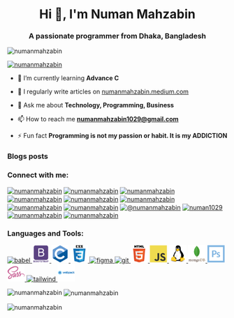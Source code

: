 <h1 align="center">Hi 👋, I'm Numan Mahzabin</h1>
<h3 align="center">A passionate programmer from Dhaka, Bangladesh</h3>

<p align="left"> <img src="https://komarev.com/ghpvc/?username=numanmahzabin&label=Profile%20views&color=0e75b6&style=flat" alt="numanmahzabin" /> </p>

<p align="left"> <a href="https://github.com/ryo-ma/github-profile-trophy"><img src="https://github-profile-trophy.vercel.app/?username=numanmahzabin" alt="numanmahzabin" /></a> </p>

- 🌱 I’m currently learning **Advance C**

- 📝 I regularly write articles on [numanmahzabin.medium.com](numanmahzabin.medium.com)

- 💬 Ask me about **Technology, Programming, Business**

- 📫 How to reach me **numanmahzabin1029@gmail.com**

- ⚡ Fun fact **Programming is not my passion or habit. It is my ADDICTION**

### Blogs posts
<!-- BLOG-POST-LIST:START -->
<!-- BLOG-POST-LIST:END -->

<h3 align="left">Connect with me:</h3>
<p align="left">
<a href="https://codepen.io/numanmahzabin" target="blank"><img align="center" src="https://raw.githubusercontent.com/rahuldkjain/github-profile-readme-generator/master/src/images/icons/Social/codepen.svg" alt="numanmahzabin" height="30" width="40" /></a>
<a href="https://dev.to/numanmahzabin" target="blank"><img align="center" src="https://cdn.jsdelivr.net/npm/simple-icons@3.0.1/icons/dev-dot-to.svg" alt="numanmahzabin" height="30" width="40" /></a>
<a href="https://linkedin.com/in/numanmahzabin" target="blank"><img align="center" src="https://raw.githubusercontent.com/rahuldkjain/github-profile-readme-generator/master/src/images/icons/Social/linked-in-alt.svg" alt="numanmahzabin" height="30" width="40" /></a>
<a href="https://codesandbox.com/numanmahzabin" target="blank"><img align="center" src="https://cdn.jsdelivr.net/npm/simple-icons@3.0.1/icons/codesandbox.svg" alt="numanmahzabin" height="30" width="40" /></a>
<a href="https://fb.com/numanmahzabin" target="blank"><img align="center" src="https://raw.githubusercontent.com/rahuldkjain/github-profile-readme-generator/master/src/images/icons/Social/facebook.svg" alt="numanmahzabin" height="30" width="40" /></a>
<a href="https://instagram.com/numanmahzabin" target="blank"><img align="center" src="https://raw.githubusercontent.com/rahuldkjain/github-profile-readme-generator/master/src/images/icons/Social/instagram.svg" alt="numanmahzabin" height="30" width="40" /></a>
<a href="https://dribbble.com/numanmahzabin" target="blank"><img align="center" src="https://raw.githubusercontent.com/rahuldkjain/github-profile-readme-generator/master/src/images/icons/Social/dribbble.svg" alt="numanmahzabin" height="30" width="40" /></a>
<a href="https://www.behance.net/numanmahzabin" target="blank"><img align="center" src="https://raw.githubusercontent.com/rahuldkjain/github-profile-readme-generator/master/src/images/icons/Social/behance.svg" alt="numanmahzabin" height="30" width="40" /></a>
<a href="https://medium.com/@numanmahzabin" target="blank"><img align="center" src="https://raw.githubusercontent.com/rahuldkjain/github-profile-readme-generator/master/src/images/icons/Social/medium.svg" alt="@numanmahzabin" height="30" width="40" /></a>
<a href="https://www.codechef.com/users/numan1029" target="blank"><img align="center" src="https://cdn.jsdelivr.net/npm/simple-icons@3.1.0/icons/codechef.svg" alt="numan1029" height="30" width="40" /></a>
<a href="https://www.hackerrank.com/numanmahzabin" target="blank"><img align="center" src="https://raw.githubusercontent.com/rahuldkjain/github-profile-readme-generator/master/src/images/icons/Social/hackerrank.svg" alt="numanmahzabin" height="30" width="40" /></a>
<a href="https://www.topcoder.com/members/numanmahzabin" target="blank"><img align="center" src="https://cdn.jsdelivr.net/npm/simple-icons@3.0.1/icons/topcoder.svg" alt="numanmahzabin" height="30" width="40" /></a>
</p>

<h3 align="left">Languages and Tools:</h3>
<p align="left"> <a href="https://babeljs.io/" target="_blank"> <img src="https://www.vectorlogo.zone/logos/babeljs/babeljs-icon.svg" alt="babel" width="40" height="40"/> </a> <a href="https://getbootstrap.com" target="_blank"> <img src="https://raw.githubusercontent.com/devicons/devicon/master/icons/bootstrap/bootstrap-plain-wordmark.svg" alt="bootstrap" width="40" height="40"/> </a> <a href="https://www.cprogramming.com/" target="_blank"> <img src="https://raw.githubusercontent.com/devicons/devicon/master/icons/c/c-original.svg" alt="c" width="40" height="40"/> </a> <a href="https://www.w3schools.com/css/" target="_blank"> <img src="https://raw.githubusercontent.com/devicons/devicon/master/icons/css3/css3-original-wordmark.svg" alt="css3" width="40" height="40"/> </a> <a href="https://www.figma.com/" target="_blank"> <img src="https://www.vectorlogo.zone/logos/figma/figma-icon.svg" alt="figma" width="40" height="40"/> </a> <a href="https://git-scm.com/" target="_blank"> <img src="https://www.vectorlogo.zone/logos/git-scm/git-scm-icon.svg" alt="git" width="40" height="40"/> </a> <a href="https://www.w3.org/html/" target="_blank"> <img src="https://raw.githubusercontent.com/devicons/devicon/master/icons/html5/html5-original-wordmark.svg" alt="html5" width="40" height="40"/> </a> <a href="https://developer.mozilla.org/en-US/docs/Web/JavaScript" target="_blank"> <img src="https://raw.githubusercontent.com/devicons/devicon/master/icons/javascript/javascript-original.svg" alt="javascript" width="40" height="40"/> </a> <a href="https://www.linux.org/" target="_blank"> <img src="https://raw.githubusercontent.com/devicons/devicon/master/icons/linux/linux-original.svg" alt="linux" width="40" height="40"/> </a> <a href="https://www.mongodb.com/" target="_blank"> <img src="https://raw.githubusercontent.com/devicons/devicon/master/icons/mongodb/mongodb-original-wordmark.svg" alt="mongodb" width="40" height="40"/> </a> <a href="https://www.photoshop.com/en" target="_blank"> <img src="https://raw.githubusercontent.com/devicons/devicon/master/icons/photoshop/photoshop-line.svg" alt="photoshop" width="40" height="40"/> </a> <a href="https://sass-lang.com" target="_blank"> <img src="https://raw.githubusercontent.com/devicons/devicon/master/icons/sass/sass-original.svg" alt="sass" width="40" height="40"/> </a> <a href="https://tailwindcss.com/" target="_blank"> <img src="https://www.vectorlogo.zone/logos/tailwindcss/tailwindcss-icon.svg" alt="tailwind" width="40" height="40"/> </a> <a href="https://webpack.js.org" target="_blank"> <img src="https://raw.githubusercontent.com/devicons/devicon/d00d0969292a6569d45b06d3f350f463a0107b0d/icons/webpack/webpack-original-wordmark.svg" alt="webpack" width="40" height="40"/> </a> </p>

<p><img align="left" src="https://github-readme-stats.vercel.app/api/top-langs?username=numanmahzabin&show_icons=true&locale=en&layout=compact" alt="numanmahzabin" /></p>

<p>&nbsp;<img align="center" src="https://github-readme-stats.vercel.app/api?username=numanmahzabin&show_icons=true&locale=en" alt="numanmahzabin" /></p>

<p><img align="center" src="https://github-readme-streak-stats.herokuapp.com/?user=numanmahzabin&" alt="numanmahzabin" /></p>
